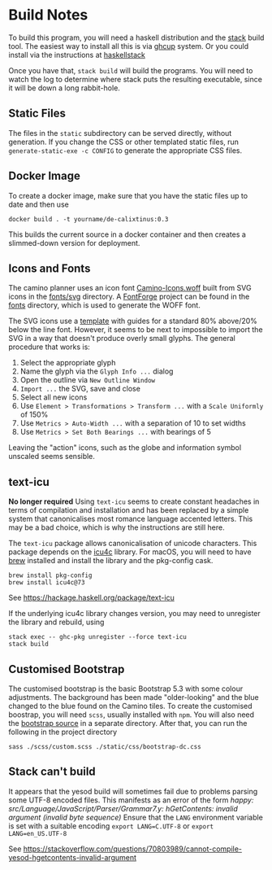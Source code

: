 
# Build Notes

To build this program, you will need a haskell distribution and the
[stack](https://docs.haskellstack.org/en/stable/) build tool.
The easiest way to install all this is via [ghcup](https://www.haskell.org/ghcup/) system.
Or you could install via the instructions at [haskellstack](https://docs.haskellstack.org/en/stable/install_and_upgrade/)

Once you have that, `stack build` will build the programs.
You will need to watch the log to determine where stack puts the resulting executable,
since it will be down a long rabbit-hole.

## Static Files

The files in the `static` subdirectory can be served directly,
without generation.
If you change the CSS or other templated static files, run
`generate-static-exe -c CONFIG` to generate the appropriate CSS files.

## Docker Image

To create a docker image, make sure that you have the 
static files up to date and then use

```shell
docker build . -t yourname/de-calixtinus:0.3
```

This builds the current source in a docker container and then
creates a slimmed-down version for deployment.

## Icons and Fonts

The camino planner uses an icon font [Camino-Icons.woff](fonts/Camino-Icons.woff)
built from SVG icons in the [fonts/svg](fonts/svg) directory.
A [FontForge](https://fontforge.org/) project can be found in the [fonts](fonts) directory,
which is used to generate the WOFF font.

The SVG icons use a [template](fonts/svg/template.svg) with guides for a standard
80% above/20% below the line font.
However, it seems to be next to impossible to import the SVG in a way that doesn't produce
overly small glyphs.
The general procedure that works is:

1. Select the appropriate glyph
2. Name the glyph via the `Glyph Info ...` dialog
3. Open the outline via `New Outline Window`
4. `Import ...` the SVG, save and close
5. Select all new icons
6. Use `Element > Transformations > Transform ...` with a `Scale Uniformly` of 150%
7. Use `Metrics > Auto-Width ...` with a separation of 10 to set widths
8. Use `Metrics > Set Both Bearings ...` with bearings of 5

Leaving the "action" icons, such as the globe and information symbol unscaled seems sensible.

## text-icu

**No longer required**
Using `text-icu` seems to create constant headaches in terms of compilation and
installation and has been replaced by a simple system that canonicalises most
romance language accented letters.
This may be a bad choice, which is why the instructions are still here.

The `text-icu` package allows canonicalisation of unicode characters.
This package depends on the [icu4c](https://icu.unicode.org/) library.
For macOS, you will need to have [brew](https://brew.sh/) installed and install the library
and the pkg-config cask.

```shell
brew install pkg-config
brew install icu4c@73
```

See https://hackage.haskell.org/package/text-icu

If the underlying icu4c library changes version, you may need to unregister the library and
rebuild, using

```shell
stack exec -- ghc-pkg unregister --force text-icu
stack build
```

## Customised Bootstrap

The customised bootstrap is the basic Bootstrap 5.3 with some colour adjustments.
The background has been made "older-looking" and the blue changed to the
blue found on the Camino tiles.
To create the customised boostrap, you will need `scss`, usually installed with `npm`.
You will also need the [bootstrap source](https://getbootstrap.com/docs/5.3/getting-started/download/) in a separate directory.
After that, you can run the following in the project directory

```shell
sass ./scss/custom.scss ./static/css/bootstrap-dc.css
```

## Stack can't build

It appears that the yesod build will sometimes fail due to
problems parsing some UTF-8 encoded files.
This manifests as an error of the form
*happy: src/Language/JavaScript/Parser/Grammar7.y: hGetContents: invalid argument (invalid byte sequence)*
Ensure that the `LANG` environment variable is set with a suitable encoding
`export LANG=C.UTF-8` or `export LANG=en_US.UTF-8`

See https://stackoverflow.com/questions/70803989/cannot-compile-yesod-hgetcontents-invalid-argument

